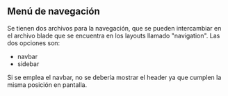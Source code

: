 ## Menú de navegación
Se tienen dos archivos para la navegación, que se pueden intercambiar en el archivo blade que se encuentra en los layouts llamado "navigation". Las dos opciones son:

- navbar
- sidebar

Si se emplea el navbar, no se debería mostrar el header ya que cumplen la misma posición en pantalla.